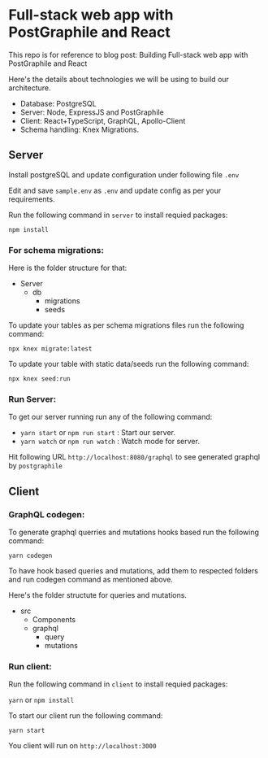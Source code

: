 # Full-stack web app with PostGraphile and React

This repo is for reference to blog post: Building Full-stack web app with PostGraphile and React

Here's the details about technologies we will be using to build our architecture.

- Database: PostgreSQL
- Server: Node, ExpressJS and PostGraphile
- Client: React+TypeScript, GraphQL, Apollo-Client
- Schema handling: Knex Migrations.

## Server

Install postgreSQL and update configuration under following file `.env`

Edit and save `sample.env` as `.env` and update config as per your requirements.

Run the following command in `server` to install requied packages:

`npm install`



### For schema migrations:

Here is the folder structure for that: 
- Server
  - db
    - migrations
    - seeds

To update your tables as per schema migrations files run the following command:

`npx knex migrate:latest`

To update your table with static data/seeds run the following command:

`npx knex seed:run`



### Run Server:

To get our server running run any of the following command:

- `yarn start` or `npm run start` : Start our server.
- `yarn watch` or `npm run watch` : Watch mode for server.


Hit following URL `http://localhost:8080/graphql` to see generated graphql by `postgraphile`


## Client

### GraphQL codegen:
To generate graphql querries and mutations hooks based run the following command:

`yarn codegen`


To have hook based queries and mutations, add them to respected folders and run codegen command as mentioned above.

Here's the folder structute for queries and mutations.

- src
    - Components
    - graphql
        - query
        - mutations
        


### Run client:
Run the following command in `client` to install requied packages:

`yarn` or `npm install`


To start our client run the following command:


`yarn start`

You client will run on `http://localhost:3000`

        
